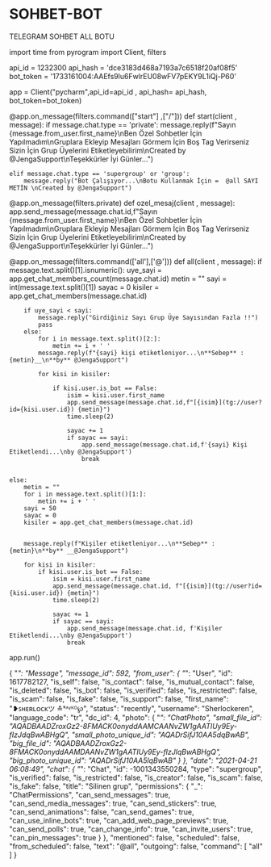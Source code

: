 # SOHBET-BOT
TELEGRAM SOHBET ALL BOTU

import time
from pyrogram import Client, filters


api_id = 1232300
api_hash = 'dce3183d468a7193a7c6518f20af08f5'
bot_token = '1733161004:AAEfs9lu6FwlrEU08wFV7pEKY9L1iQj-P60'


app = Client("pycharm",api_id=api_id , api_hash= api_hash, bot_token=bot_token)

@app.on_message(filters.command(["start"] ,["/"]))
def start(client , message):
    if message.chat.type  == 'private':
        message.reply(f"Sayın {message.from_user.first_name}\nBen Özel Sohbetler İçin Yapılmadım\nGruplara Ekleyip Mesajları Görmem İçin Boş Tag Verirseniz Sizin İçin Grup Üyelerini Etiketleyebilirim\nCreated by @JengaSupport\nTeşekkürler İyi Günler...")

    elif message.chat.type == 'supergroup' or 'group':
        message.reply("Bot Çalışıyor...\nBotu Kullanmak İçin =  @all SAYI METİN \nCreated by @JengaSupport")

@app.on_message(filters.private)
def ozel_mesaj(client , message):
    app.send_message(message.chat.id,f"Sayın {message.from_user.first_name}\nBen Özel Sohbetler İçin Yapılmadım\nGruplara Ekleyip Mesajları Görmem İçin Boş Tag Verirseniz Sizin İçin Grup Üyelerini Etiketleyebilirim\nCreated by @JengaSupport\nTeşekkürler İyi Günler...")

@app.on_message(filters.command(['all'],['@']))
def all(client , message):
    if message.text.split()[1].isnumeric():
        uye_sayi = app.get_chat_members_count(message.chat.id)
        metin = ""
        sayi = int(message.text.split()[1])
        sayac = 0
        kisiler = app.get_chat_members(message.chat.id)

        if uye_sayi < sayi:
            message.reply("Girdiğiniz Sayı Grup Üye Sayısından Fazla !!")
            pass
        else:
            for i in message.text.split()[2:]:
                metin += i + ' '
            message.reply(f"{sayi} kişi etiketleniyor...\n**Sebep** : {metin}__\n**by** @JengaSupport")

            for kisi in kisiler:

                if kisi.user.is_bot == False:
                    isim = kisi.user.first_name
                    app.send_message(message.chat.id,f"[{isim}](tg://user?id={kisi.user.id}) {metin}")
                    time.sleep(2)

                    sayac += 1
                    if sayac == sayi:
                        app.send_message(message.chat.id,f'{sayi} Kişi Etiketlendi...\nby @JengaSupport')
                        break


    else:
        metin = ""
        for i in message.text.split()[1:]:
            metin += i + ' '
        sayi = 50
        sayac = 0
        kisiler = app.get_chat_members(message.chat.id)


        message.reply(f"Kişiler etiketleniyor...\n**Sebep** : {metin}\n**by** __@JengaSupport")

        for kisi in kisiler:
            if kisi.user.is_bot == False:
                isim = kisi.user.first_name
                app.send_message(message.chat.id, f"[{isim}](tg://user?id={kisi.user.id}) {metin}")
                time.sleep(2)

                sayac += 1
                if sayac == sayi:
                    app.send_message(message.chat.id, f'Kişiler Etiketlendi...\nby @JengaSupport')
                    break


app.run()

{
    "_": "Message",
    "message_id": 592,
    "from_user": {
        "_": "User",
        "id": 1617782127,
        "is_self": false,
        "is_contact": false,
        "is_mutual_contact": false,
        "is_deleted": false,
        "is_bot": false,
        "is_verified": false,
        "is_restricted": false,
        "is_scam": false,
        "is_fake": false,
        "is_support": false,
        "first_name": "❥ꜱʜᴇʀʟᴏᴄᴋツ ≛ˢᴬᵞᴷᴼ℘",
        "status": "recently",
        "username": "Sherlockeren",
        "language_code": "tr",
        "dc_id": 4,
        "photo": {
            "_": "ChatPhoto",
            "small_file_id": "AQADBAADZroxGz2-8FMACK0onyddAAMCAANvZW1gAATIUy9Ey-fIzJdqBwABHgQ",
            "small_photo_unique_id": "AQADrSifJ10AA5dqBwAB",
            "big_file_id": "AQADBAADZroxGz2-8FMACK0onyddAAMDAANvZW1gAATIUy9Ey-fIzJlqBwABHgQ",
            "big_photo_unique_id": "AQADrSifJ10AA5lqBwAB"
        }
    },
    "date": "2021-04-21 06:08:49",
    "chat": {
        "_": "Chat",
        "id": -1001343550284,
        "type": "supergroup",
        "is_verified": false,
        "is_restricted": false,
        "is_creator": false,
        "is_scam": false,
        "is_fake": false,
        "title": "Silinen grup",
        "permissions": {
            "_": "ChatPermissions",
            "can_send_messages": true,
            "can_send_media_messages": true,
            "can_send_stickers": true,
            "can_send_animations": false,
            "can_send_games": true,
            "can_use_inline_bots": true,
            "can_add_web_page_previews": true,
            "can_send_polls": true,
            "can_change_info": true,
            "can_invite_users": true,
            "can_pin_messages": true
        }
    },
    "mentioned": false,
    "scheduled": false,
    "from_scheduled": false,
    "text": "@all",
    "outgoing": false,
    "command": [
        "all"
    ]
}
